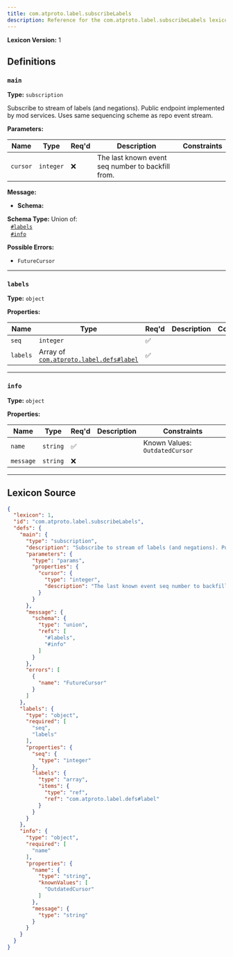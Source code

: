 ```yaml
---
title: com.atproto.label.subscribeLabels
description: Reference for the com.atproto.label.subscribeLabels lexicon
---
```

**Lexicon Version:** 1

## Definitions

<a name="main"></a>
### `main`

**Type:** `subscription`

Subscribe to stream of labels (and negations). Public endpoint implemented by mod services. Uses same sequencing scheme as repo event stream.

**Parameters:**

| Name | Type | Req'd  | Description | Constraints |
|------|------|----------|-------------|-------------|
| `cursor` | `integer` | ❌  | The last known event seq number to backfill from. |  |
**Message:**

- **Schema:**

**Schema Type:** Union of:<br/>&nbsp;&nbsp;[`#labels`](#labels)<br/>&nbsp;&nbsp;[`#info`](#info)


**Possible Errors:**

- `FutureCursor`

---

<a name="labels"></a>
### `labels`

**Type:** `object`

**Properties:**

| Name | Type | Req'd  | Description | Constraints |
|------|------|----------|-------------|-------------|
| `seq` | `integer` | ✅  |  |  |
| `labels` | Array of [`com.atproto.label.defs#label`](/lexicons/com/atproto/label/defs#label) | ✅  |  |  |

---

<a name="info"></a>
### `info`

**Type:** `object`

**Properties:**

| Name | Type | Req'd  | Description | Constraints |
|------|------|----------|-------------|-------------|
| `name` | `string` | ✅  |  | Known Values: `OutdatedCursor` |
| `message` | `string` | ❌  |  |  |

---

## Lexicon Source
```json
{
  "lexicon": 1,
  "id": "com.atproto.label.subscribeLabels",
  "defs": {
    "main": {
      "type": "subscription",
      "description": "Subscribe to stream of labels (and negations). Public endpoint implemented by mod services. Uses same sequencing scheme as repo event stream.",
      "parameters": {
        "type": "params",
        "properties": {
          "cursor": {
            "type": "integer",
            "description": "The last known event seq number to backfill from."
          }
        }
      },
      "message": {
        "schema": {
          "type": "union",
          "refs": [
            "#labels",
            "#info"
          ]
        }
      },
      "errors": [
        {
          "name": "FutureCursor"
        }
      ]
    },
    "labels": {
      "type": "object",
      "required": [
        "seq",
        "labels"
      ],
      "properties": {
        "seq": {
          "type": "integer"
        },
        "labels": {
          "type": "array",
          "items": {
            "type": "ref",
            "ref": "com.atproto.label.defs#label"
          }
        }
      }
    },
    "info": {
      "type": "object",
      "required": [
        "name"
      ],
      "properties": {
        "name": {
          "type": "string",
          "knownValues": [
            "OutdatedCursor"
          ]
        },
        "message": {
          "type": "string"
        }
      }
    }
  }
}
```
